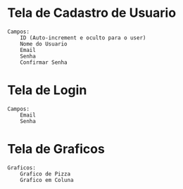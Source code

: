 # Tela de Cadastro de Usuario
    Campos:
        ID (Auto-increment e oculto para o user)
        Nome do Usuario
        Email
        Senha
        Confirmar Senha


# Tela de Login
    Campos:
        Email
        Senha


# Tela de Graficos
    Graficos:
        Grafico de Pizza
        Grafico em Coluna
